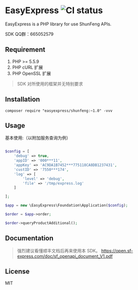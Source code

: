 # EasyExpress ![CI status](https://travis-ci.org/royen-go/EasyExpress.svg?branch=master)

EasyExpress is a PHP library for use ShunFeng APIs.

SDK QQ群：665052579

## Requirement

1. PHP >= 5.5.9
2. PHP cURL 扩展
3. PHP OpenSSL 扩展

> SDK 对所使用的框架并无特别要求

## Installation

```shell
composer require "easyexpress/shunfeng:~1.0" -vvv

```

## Usage

基本使用:（以附加服务查询为例）

```php

$config = [
    'debug' => true,
    'appID' => '000***11',
    'appKey' => 'AC9DA1B7452***775118CA8DB1237431',
    'custID' => '7550***174',
    'log' => [
        'level' => 'debug',
        'file' => '/tmp/express.log'
    ]

];

$app = new \EasyExpress\Foundation\Application($config);

$order = $app->order;

$order->queryProductAdditional();

```


## Documentation

> 强烈建议看懂顺丰文档后再来使用本 SDK。
> https://open.sf-express.com/doc/sf_openapi_document_V1.pdf


## License

MIT

